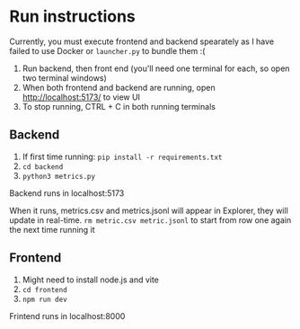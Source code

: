 # Run instructions
Currently, you must execute frontend and backend spearately as I have failed to use Docker or `launcher.py` to bundle them :(

1. Run backend, then front end (you'll need one terminal for each, so open two terminal windows)
2. When both frontend and backend are running, open [http://localhost:5173/](http://localhost:5173/) to view UI
3. To stop running, CTRL + C in both running terminals

## Backend
1. If first time running: `pip install -r requirements.txt`
2. `cd backend`
3. `python3 metrics.py`

Backend runs in localhost:5173

When it runs, metrics.csv and metrics.jsonl will appear in Explorer, they will update in real-time.
`rm metric.csv metric.jsonl` to start from row one again the next time running it

## Frontend
1. Might need to install node.js and vite
1. `cd frontend`
2. `npm run dev`

Frintend runs in localhost:8000


